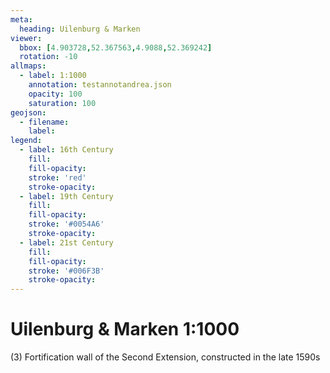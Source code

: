 ```yaml
---
meta:
  heading: Uilenburg & Marken
viewer:
  bbox: [4.903728,52.367563,4.9088,52.369242]
  rotation: -10
allmaps:
  - label: 1:1000
    annotation: testannotandrea.json
    opacity: 100
    saturation: 100
geojson:
  - filename: 
    label: 
legend:
  - label: 16th Century
    fill:
    fill-opacity:
    stroke: 'red'
    stroke-opacity:
  - label: 19th Century
    fill:
    fill-opacity:
    stroke: '#0054A6'
    stroke-opacity:
  - label: 21st Century
    fill:
    fill-opacity:
    stroke: '#006F3B'
    stroke-opacity:
---
```

# Uilenburg & Marken 1:1000
(3) Fortification wall of the Second Extension, constructed in the late 1590s 